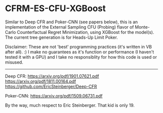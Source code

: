 # CFRM-ES-CFU-XGBoost

Similar to Deep CFR and Poker-CNN (see papers below), this is an implementation of the External Sampling CFU (Probing) flavor of Monte-Carlo Counterfactual Regret Minimization, using XGBoost for the model(s).  The current tree generation is for Heads-Up Limit Poker.  

Disclaimer:  These are not 'best' programming practices (it's written in VB after all).  :)  I make no guarantees as it's function or performance (I haven't tested it with a GPU) and I take no responsiblity for how this code is used or misused. 

------------------------------------------------------------------

Deep CFR:
https://arxiv.org/pdf/1901.07621.pdf
https://arxiv.org/pdf/1811.00164.pdf
https://github.com/EricSteinberger/Deep-CFR

Poker-CNN:
https://arxiv.org/pdf/1509.06731.pdf

By the way, much respect to Eric Steinberger.  That kid is only 19.  
